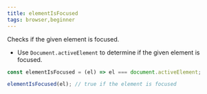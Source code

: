 ```yaml
---
title: elementIsFocused
tags: browser,beginner
---
```


Checks if the given element is focused.

- Use `Document.activeElement` to determine if the given element is focused.

```js
const elementIsFocused = (el) => el === document.activeElement;
```

```js
elementIsFocused(el); // true if the element is focused
```
